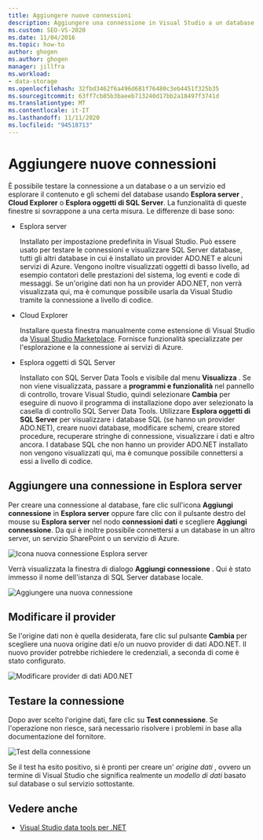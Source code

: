 ```yaml
---
title: Aggiungere nuove connessioni
description: Aggiungere una connessione in Visual Studio a un database o a un servizio ed esplorare il contenuto e gli schemi del database usando Esplora server, Cloud Explorer o Esplora oggetti di SQL Server.
ms.custom: SEO-VS-2020
ms.date: 11/04/2016
ms.topic: how-to
author: ghogen
ms.author: ghogen
manager: jillfra
ms.workload:
- data-storage
ms.openlocfilehash: 32fbd3462f6a496d681f76480c3eb4451f325b35
ms.sourcegitcommit: 63ff7cb85b3baeeb713240d17bb2a18497f3741d
ms.translationtype: MT
ms.contentlocale: it-IT
ms.lasthandoff: 11/11/2020
ms.locfileid: "94518713"
---
```

# <a name="add-new-connections"></a>Aggiungere nuove connessioni

È possibile testare la connessione a un database o a un servizio ed esplorare il contenuto e gli schemi del database usando **Esplora server** , **Cloud Explorer** o **Esplora oggetti di SQL Server**. La funzionalità di queste finestre si sovrappone a una certa misura. Le differenze di base sono:

- Esplora server

   Installato per impostazione predefinita in Visual Studio. Può essere usato per testare le connessioni e visualizzare SQL Server database, tutti gli altri database in cui è installato un provider ADO.NET e alcuni servizi di Azure. Vengono inoltre visualizzati oggetti di basso livello, ad esempio contatori delle prestazioni del sistema, log eventi e code di messaggi. Se un'origine dati non ha un provider ADO.NET, non verrà visualizzata qui, ma è comunque possibile usarla da Visual Studio tramite la connessione a livello di codice.

- Cloud Explorer

   Installare questa finestra manualmente come estensione di Visual Studio da [Visual Studio Marketplace](https://marketplace.visualstudio.com/items?itemName=ms-azuretools.CloudExplorerForVS). Fornisce funzionalità specializzate per l'esplorazione e la connessione ai servizi di Azure.

- Esplora oggetti di SQL Server

   Installato con SQL Server Data Tools e visibile dal menu **Visualizza** . Se non viene visualizzata, passare a **programmi e funzionalità** nel pannello di controllo, trovare Visual Studio, quindi selezionare **Cambia** per eseguire di nuovo il programma di installazione dopo aver selezionato la casella di controllo SQL Server Data Tools. Utilizzare **Esplora oggetti di SQL Server** per visualizzare i database SQL (se hanno un provider ADO.NET), creare nuovi database, modificare schemi, creare stored procedure, recuperare stringhe di connessione, visualizzare i dati e altro ancora. I database SQL che non hanno un provider ADO.NET installato non vengono visualizzati qui, ma è comunque possibile connettersi a essi a livello di codice.

## <a name="add-a-connection-in-server-explorer"></a>Aggiungere una connessione in Esplora server

Per creare una connessione al database, fare clic sull'icona **Aggiungi connessione** in **Esplora server** oppure fare clic con il pulsante destro del mouse su **Esplora server** nel nodo **connessioni dati** e scegliere **Aggiungi connessione**. Da qui è inoltre possibile connettersi a un database in un altro server, un servizio SharePoint o un servizio di Azure.

![Icona nuova connessione Esplora server](../data-tools/media/raddata-server-explorer-new-connection-icon.png)

Verrà visualizzata la finestra di dialogo **Aggiungi connessione** . Qui è stato immesso il nome dell'istanza di SQL Server database locale.

![Aggiungere una nuova connessione](../data-tools/media/raddata-add-new-connection-dialog.png)

## <a name="change-the-provider"></a>Modificare il provider

Se l'origine dati non è quella desiderata, fare clic sul pulsante **Cambia** per scegliere una nuova origine dati e/o un nuovo provider di dati ADO.NET. Il nuovo provider potrebbe richiedere le credenziali, a seconda di come è stato configurato.

![Modificare provider di dati AD0.NET](../data-tools/media/raddata-change-ad0.net-data-provider.png)

## <a name="test-the-connection"></a>Testare la connessione

Dopo aver scelto l'origine dati, fare clic su **Test connessione**. Se l'operazione non riesce, sarà necessario risolvere i problemi in base alla documentazione del fornitore.

![Test della connessione](../data-tools/media/raddata-test-connection.png)

Se il test ha esito positivo, si è pronti per creare un' *origine dati* , ovvero un termine di Visual Studio che significa realmente un *modello di dati* basato sul database o sul servizio sottostante.

## <a name="see-also"></a>Vedere anche

- [Visual Studio data tools per .NET](../data-tools/visual-studio-data-tools-for-dotnet.md)
